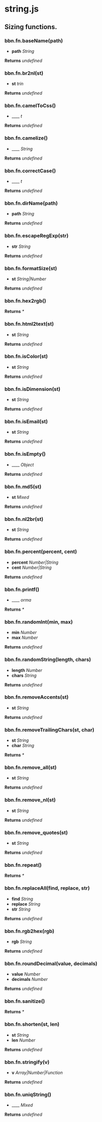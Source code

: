 # string.js

## Sizing functions.

### bbn.fn.baseName(path)

* __path__ _String_ 

**Returns** _undefined_ 

### bbn.fn.br2nl(st)

* __st__ _trin_ 

**Returns** _undefined_ 

### bbn.fn.camelToCss()

* ____ _t_ 

**Returns** _undefined_ 

### bbn.fn.camelize()

* ____ _String_ 

**Returns** _undefined_ 

### bbn.fn.correctCase()

* ____ _t_ 

**Returns** _undefined_ 

### bbn.fn.dirName(path)

* __path__ _String_ 

**Returns** _undefined_ 

### bbn.fn.escapeRegExp(str)

* __str__ _String_ 

**Returns** _undefined_ 

### bbn.fn.formatSize(st)

* __st__ _String|Number_ 

**Returns** _undefined_ 

### bbn.fn.hex2rgb()


**Returns** _*_ 

### bbn.fn.html2text(st)

* __st__ _String_ 

**Returns** _undefined_ 

### bbn.fn.isColor(st)

* __st__ _String_ 

**Returns** _undefined_ 

### bbn.fn.isDimension(st)

* __st__ _String_ 

**Returns** _undefined_ 

### bbn.fn.isEmail(st)

* __st__ _String_ 

**Returns** _undefined_ 

### bbn.fn.isEmpty()

* ____ _Object_ 

**Returns** _undefined_ 

### bbn.fn.md5(st)

* __st__ _Mixed_ 

**Returns** _undefined_ 

### bbn.fn.nl2br(st)

* __st__ _String_ 

**Returns** _undefined_ 

### bbn.fn.percent(percent, cent)

* __percent__ _Number|String_ 
* __cent__ _Number|String_ 

**Returns** _undefined_ 

### bbn.fn.printf()

* ____ _orma_ 

**Returns** _*_ 

### bbn.fn.randomInt(min, max)

* __min__ _Number_ 
* __max__ _Number_ 

**Returns** _undefined_ 

### bbn.fn.randomString(length, chars)

* __length__ _Number_ 
* __chars__ _String_ 

**Returns** _undefined_ 

### bbn.fn.removeAccents(st)

* __st__ _String_ 

**Returns** _undefined_ 

### bbn.fn.removeTrailingChars(st, char)

* __st__ _String_ 
* __char__ _String_ 

**Returns** _*_ 

### bbn.fn.remove_all(st)

* __st__ _String_ 

**Returns** _undefined_ 

### bbn.fn.remove_nl(st)

* __st__ _String_ 

**Returns** _undefined_ 

### bbn.fn.remove_quotes(st)

* __st__ _String_ 

**Returns** _undefined_ 

### bbn.fn.repeat()


**Returns** _*_ 

### bbn.fn.replaceAll(find, replace, str)

* __find__ _String_ 
* __replace__ _String_ 
* __str__ _String_ 

**Returns** _undefined_ 

### bbn.fn.rgb2hex(rgb)

* __rgb__ _String_ 

**Returns** _undefined_ 

### bbn.fn.roundDecimal(value, decimals)

* __value__ _Number_ 
* __decimals__ _Number_ 

**Returns** _undefined_ 

### bbn.fn.sanitize()


**Returns** _*_ 

### bbn.fn.shorten(st, len)

* __st__ _String_ 
* __len__ _Number_ 

**Returns** _undefined_ 

### bbn.fn.stringify(v)

* __v__ _Array|Number|Function_ 

**Returns** _undefined_ 

### bbn.fn.uniqString()

* ____ _Mixed_ 

**Returns** _undefined_ 